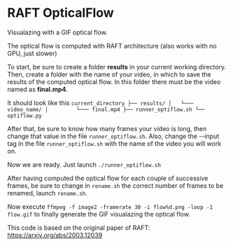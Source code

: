 # RAFT OpticalFlow

Visualazing with a GIF optical flow.

The optical flow is computed with RAFT architecture (also works with no GPU, just slower)

To start, be sure to create a folder __results__ in your current working directory.
Then, create a folder with the name of your video, in which to save the results of the computed optical flow. In this folder there must be the video named as __final.mp4__.

It should look like this
`current_directory
├── results/
│   └─── video_name/
│         └─── final.mp4
├── runner_optiflow.sh
└── optiflow.py
`

After that, be sure to know how many frames your video is long, then change that value in the file `runner_optiflow.sh`.
Also, change the --input tag in the file `runner_optiflow.sh` with the name of the video you will work on.

Now we are ready. Just launch `./runner_optiflow.sh`

After having computed the optical flow for each couple of successive frames, be sure to change in `rename.sh` the correct number of frames to be renamed,  launch `rename.sh`.

Now execute `ffmpeg -f image2 -framerate 30 -i flow%d.png -loop -1 flow.gif` to finally generate the GIF visualazing the optical flow.


This code is based on the original paper of RAFT: https://arxiv.org/abs/2003.12039

